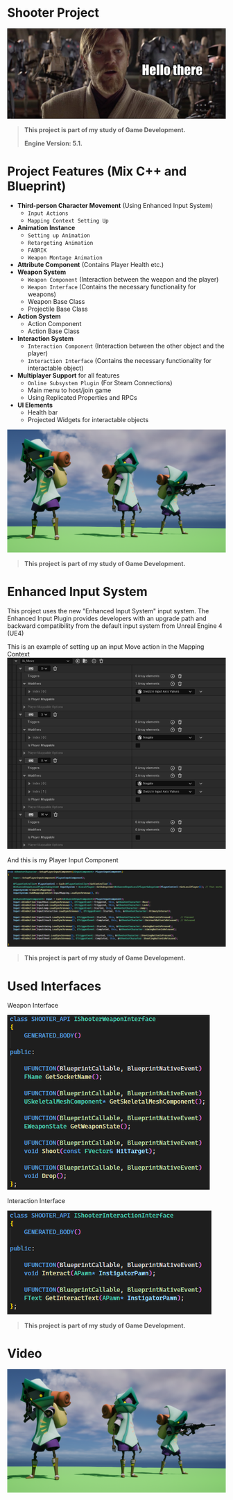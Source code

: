 # Shooter Project

![img_1.png](Images/img_1.png)

> **This project is part of my study of Game Development.**
> 
> **Engine Version: 5.1.**
> 

# Project Features (Mix C++ and Blueprint)
- **Third-person Character Movement** (Using Enhanced Input System)
  - `Input Actions`
  - `Mapping Context Setting Up`
- **Animation Instance**
  - `Setting up Animation`
  - `Retargeting Animation`
  - `FABRIK` 
  - `Weapon Montage Animation`
- **Attribute Component** (Contains Player Health etc.)
- **Weapon System**
  - `Weapon Component` (Interaction between the weapon and the player)
  - `Weapon Interface` (Contains the necessary functionality for weapons)
  - Weapon Base Class
  - Projectile Base Class
- **Action System**
  - Action Component
  - Action Base Class
- **Interaction System**
  - `Interaction Component` (Interaction between the other object and the player)
  - `Interaction Interface` (Contains the necessary functionality for interactable object)
- **Multiplayer Support** for all features 
  - `Online Subsystem Plugin` (For Steam Connections)
  - Main menu to host/join game
  - Using Replicated Properties and RPCs
- **UI Elements**
  - Health bar
  - Projected Widgets for interactable objects

![img.png](Images/Shooter.png)
> **This project is part of my study of Game Development.**
# Enhanced Input System

This project uses the new "Enhanced Input System" input system.
The Enhanced Input Plugin provides developers with an upgrade path and
backward compatibility from the default input system from Unreal Engine 4 (UE4)

This is an example of setting up an input Move action in the Mapping Context
![img.png](Images/MoveAction.png)

And this is my Player Input Component

![img.png](Images/PlayerInput.png)
> **This project is part of my study of Game Development.**
# Used Interfaces

Weapon Interface

![img.png](Images/WeaponInterface.png)

Interaction Interface

![img.png](Images/InteractInterface.png)
> **This project is part of my study of Game Development.**

# Video

[![Watch the video](Images/Shooter.png)](https://youtu.be/x-RbPQhZ0Zg "Shooter Project")
